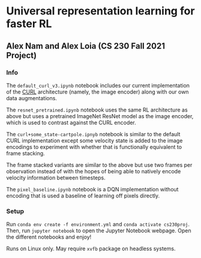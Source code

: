 # Universal representation learning for faster RL
## Alex Nam and Alex Loia (CS 230 Fall 2021 Project)

### Info
The `default_curl_v3.ipynb` notebook includes our current implementation of the [CURL](https://github.com/MishaLaskin/curl) architecture (namely, the image encoder) along with our own data augmentations.

The `resnet_pretrained.ipynb` notebook uses the same RL architecture as above but uses a pretrained ImageNet ResNet model as the image encoder, which is used to contrast against the CURL encoder.

The `curl+some_state-cartpole.ipnyb` notebook is similar to the default CURL implementation except some velocity state is added to the image encodings to experiment with whether that is functionally equivalent to frame stacking.

The frame stacked variants are similar to the above but use two frames per observation instead of with the hopes of being able to natively encode velocity information between timesteps.

The `pixel_baseline.ipynb` notebook is a DQN implementation without encoding that is used a baseline of learning off pixels directly.

### Setup
Run `conda env create -f environment.yml` and `conda activate cs230proj`. Then, run `jupyter notebook` to open the Jupyter Notebook webpage. Open the different notebooks and enjoy!

Runs on Linux only. May require `xvfb` package on headless systems.
